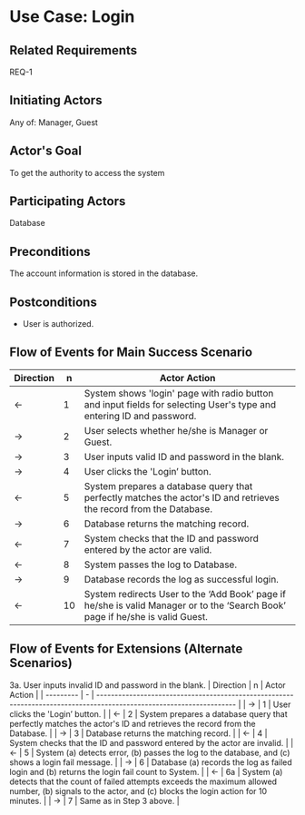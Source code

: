 # Use Case: Login

## **Related Requirements**

REQ-1

## **Initiating Actors**

Any of: Manager, Guest

## **Actor's Goal**

To get the authority to access the system

## **Participating Actors**

Database

## **Preconditions**

The account information is stored in the database.

## **Postconditions**

- User is authorized.

## Flow of Events for Main Success Scenario
| Direction | n | Actor Action                                                                                                         |
| --------- | - | -------------------------------------------------------------------------------------------------------------------- |
| ←         | 1 | System shows 'login' page with radio button and input fields for selecting User's type and entering ID and password. |
| →         | 2 | User selects whether he/she is Manager or Guest. |
| →         | 3 | User inputs valid ID and password in the blank. |
| →         | 4 | User clicks the 'Login’ button. |
| ←         | 5 | System prepares a database query that perfectly matches the actor's ID and retrieves the record from the Database. |
| →         | 6 | Database returns the matching record. |
| ←         | 7 | System checks that the ID and password entered by the actor are valid. |
| ←         | 8 | System passes the log to Database. |
| →         | 9 | Database records the log as successful login. |
| ←         | 10 | System redirects User to the ‘Add Book’ page if he/she is valid Manager or to the ‘Search Book’ page if he/she is valid Guest. |


## Flow of Events for Extensions (Alternate Scenarios)
3a. User inputs invalid ID and password in the blank.
| Direction | n | Actor Action                                                                                                         |
| --------- | - | -------------------------------------------------------------------------------------------------------------------- |
| →         | 1 | User clicks the 'Login’ button. |
| ←         | 2 | System prepares a database query that perfectly matches the actor's ID and retrieves the record from the Database. |
| →         | 3 | Database returns the matching record. |
| ←         | 4 | System checks that the ID and password entered by the actor are invalid. |
| ←         | 5 | System (a) detects error, (b) passes the log to the database, and (c) shows a login fail message. |
| →         | 6 | Database (a) records the log as failed login and (b) returns the login fail count to System. |
| ←         | 6a | System (a) detects that the count of failed attempts exceeds the maximum allowed number, (b) signals to the actor, and (c) blocks the login action for 10 minutes. |
| →         | 7 | Same as in Step 3 above. |
